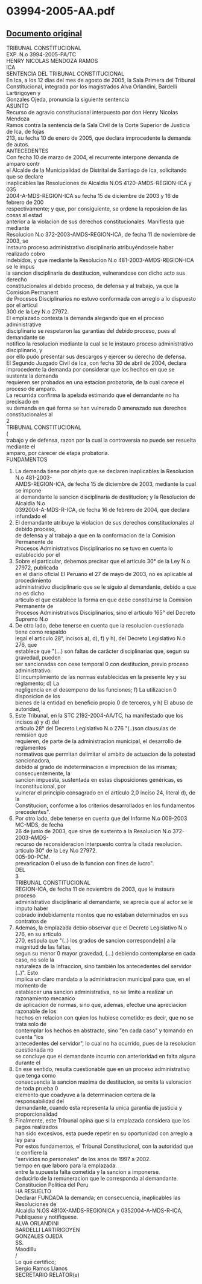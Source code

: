 
03994-2005-AA.pdf
=================
  
[Documento original](https://tc.gob.pe/jurisprudencia/2006/03994-2005-AA.pdf)  
---  
TRIBUNAL CONSTITUCIONAL  
EXP. N.o 3994-2005-PA/TC  
HENRY NICOLAS MENDOZA RAMOS  
ICA  
SENTENCIA DEL TRIBUNAL CONSTITUCIONAL  
En Ica, a los 12 dias del mes de agosto de 2005, la Sala Primera del Tribunal  
Constitucional, integrada por los magistrados Alva Orlandini, Bardelli Lartirigoyen y  
Gonzales Ojeda, pronuncia la siguiente sentencia  
ASUNTO  
Recurso de agravio constitucional interpuesto por don Henry Nicolas Mendoza  
Ramos contra la sentencia de la Sala Civil de la Corte Superior de Justicia de Ica, de fojas  
213, su fecha 10 de enero de 2005, que declara improcedente la demanda de autos.  
ANTECEDENTES  
Con fecha 10 de marzo de 2004, el recurrente interpone demanda de amparo contr  
el Alcalde de la Municipalidad de Distrital de Santiago de Ica, solicitando que se declare  
inaplicables las Resoluciones de Alcaldia N.OS 4120-AMDS-REGION-ICA y 035  
2004-A-MDS-REGION-ICA su fecha 15 de diciembre de 2003 y 16 de febrero de 200  
respectivamente; y que, por consiguiente, se ordene la reposicion de las cosas al estad  
anterior a la violacion de sus derechos constitucionales. Manifiesta que mediante  
Resolucion N.o 372-2003-AMDS-REGION-ICA, de fecha 11 de noviembre de 2003, se  
instauro proceso administrativo disciplinario atribuyéndosele haber realizado cobro  
indebidos, y que mediante la Resolucion N.o 481-2003-AMDS-REGION-ICA se le impus  
la sancion disciplinaria de destitucion, vulnerandose con dicho acto sus derecho  
constitucionales al debido proceso, de defensa y al trabajo, ya que la Comision Permanent  
de Procesos Disciplinarios no estuvo conformada con arreglo a lo dispuesto por el articul  
300 de la Ley N.o 27972.  
El emplazado contesta la demanda alegando que en el proceso administrative  
disciplinario se respetaron las garantias del debido proceso, pues al demandante se  
notifico la resolucion mediante la cual se le instauro proceso administrativo disciplinario, y  
por ello pudo presentar sus descargos y ejercer su derecho de defensa.  
El Segundo Juzgado Civil de Ica, con fecha 30 de abril de 2004, declara  
improcedente la demanda por considerar que los hechos en que se sustenta la demanda  
requieren ser probados en una estacion probatoria, de la cual carece el proceso de amparo.  
La recurrida confirma la apelada estimando que el demandante no ha precisado en  
su demanda en qué forma se han vulnerado 0 amenazado sus derechos constitucionales al  
2  
TRIBUNAL CONSTITUCIONAL  
(  
trabajo y de defensa, razon por la cual la controversia no puede ser resuelta mediante el  
amparo, por carecer de etapa probatoria.  
FUNDAMENTOS  
1. La demanda tiene por objeto que se declaren inaplicables la Resolucion N.o 481-2003-  
AMDS-REGION-ICA, de fecha 15 de diciembre de 2003, mediante la cual se impone  
al demandante la sancion disciplinaria de destitucion; y la Resolucion de Alcaldia N.o  
0392004-A-MDS-R-ICA, de fecha 16 de febrero de 2004, que declara infundado el  
2. El demandante atribuye la violacion de sus derechos constitucionales al debido proceso,  
de defensa y al trabajo a que en la conformacion de la Comision Permanente de  
Procesos Administrativos Disciplinarios no se tuvo en cuenta lo establecido por el  
3. Sobre el particular, debemos precisar que el articulo 30° de la Ley N.o 27972, publicada  
en el diario oficial El Peruano el 27 de mayo de 2003, no es aplicable al procedimiento  
administrativo disciplinario que se le siguio al demandante, debido a que no es dicho  
articulo el que establece la forma en que debe constituirse la Comision Permanente de  
Procesos Administrativos Disciplinarios, sino el articulo 165° del Decreto Supremo N.o  
4. De otro lado, debe tenerse en cuenta que la resolucion cuestionada tiene como respaldo  
legal el articulo 28°, incisos a), d), f) y h), del Decreto Legislativo N.o 276, que  
establece que "(...) son faltas de carâcter disciplinarias que, segun su gravedad, pueden  
ser sancionadas con cese temporal 0 con destitucion, previo proceso administrativo:  
El incumplimiento de las normas establecidas en la presente ley y su reglamento; d) La  
negligencia en el desempeno de las funciones; f) La utilizacion 0 disposicion de los  
bienes de la entidad en beneficio propio 0 de terceros, y h) El abuso de autoridad,  
5. Este Tribunal, en la STC 2192-2004-AA/TC, ha manifestado que los incisos a) y d) del  
articulo 28° del Decreto Legislativo N.o 276 "(..)son clausulas de remision que  
requieren, de parte de la administracion municipal, el desarrollo de reglamentos  
normativos que permitan delimitar el ambito de actuacion de la potestad sancionadora,  
debido al grado de indeterminacion e imprecision de las mismas; consecuentemente, la  
sancion impuesta, sustentada en estas disposiciones genéricas, es inconstitucional, por  
vulnerar el principio consagrado en el articulo 2,0 inciso 24, literal d), de la  
Constitucion, conforme a los criterios desarrollados en los fundamentos precedentes".  
6. Por otro lado, debe tenerse en cuenta que del Informe N.o 009-2003 MC-MDS, de fecha  
26 de junio de 2003, que sirve de sustento a la Resolucion N.o 372-2003-AMDS-  
recurso de reconsideracion interpuesto contra la citada resolucion.  
articulo 30° de la Ley N.o 27972.  
005-90-PCM.  
prevaricacion 0 el uso de la funcion con fines de lucro".  
DEL  
3  
TRIBUNAL CONSTITUCIONAL  
REGION-ICA, de fecha 11 de noviembre de 2003, que le instaura proceso  
administrativo disciplinario al demandante, se aprecia que al actor se le imputo haber  
cobrado indebidamente montos que no estaban determinados en sus contratos de  
7. Ademas, la emplazada debio observar que el Decreto Legislativo N.o 276, en su articulo  
270, estipula que "(..) los grados de sancion corresponde(n] a la magnitud de las faltas,  
segun su menor 0 mayor gravedad, (...) debiendo contemplarse en cada caso, no solo la  
naturaleza de la infraccion, sino también los antecedentes del servidor (..)". Esto  
implica un claro mandato a la administracion municipal para que, en el momento de  
establecer una sancion administrativa, no se limite a realizar un razonamiento mecanico  
de aplicacion de normas, sino que, ademas, efectue una apreciacion razonable de los  
hechos en relacion con quien los hubiese cometido; es decir, que no se trata solo de  
contemplar los hechos en abstracto, sino "en cada caso" y tomando en cuenta "los  
antecedentes del servidor", lo cual no ha ocurrido, pues de la resolucion cuestionada no  
se concluye que el demandante incurrio con anterioridad en falta alguna durante el  
8. En ese sentido, resulta cuestionable que en un proceso administrativo que tenga como  
consecuencia la sancion maxima de destitucion, se omita la valoracion de toda prueba 0  
elemento que coadyuve a la determinacion certera de la responsabilidad del  
demandante, cuando esta representa la unica garantia de justicia y proporcionalidad  
9. Finalmente, este Tribunal opina que si la emplazada considera que los pagos realizados  
han sido excesivos, esta puede repetir en su oportunidad con arreglo a ley para  
Por estos fundamentos, el Tribunal Constitucional, con la autoridad que le confiere la  
"servicios no personales" de los anos de 1997 a 2002.  
tiempo en que laboro para la emplazada.  
entre la supuesta falta cometida y la sancion a imponerse.  
deducirlo de la remuneracion que le corresponda al demandante.  
Constitucion Politica del Peru  
HA RESUELTO  
Declarar FUNDADA la demanda; en consecuencia, inaplicables las Resoluciones de  
Alcaldia N.OS 4810X-AMDS-REGIONICA y 0352004-A-MDS-R-ICA,  
Publiquese y notifiquese.  
ALVA ORLANDINI  
BARDELLI LARTIRIGOYEN  
GONZALES OJEDA  
SS.  
Maodillu  
/  
Lo que certifico;  
Sergio Ramos Llanos  
SECRÉTARIO RELATOR(e)
